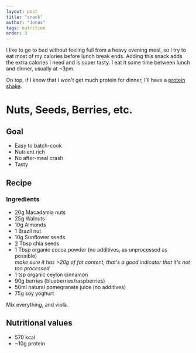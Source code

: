 ```yaml
---
layout: post
title: "snack"
author: "Jonas"
tags: nutrition
order: 3
---
```


I like to go to bed without feeling full from a heavy evening meal, so I try to eat most of my calories before lunch break ends. Adding this snack adds the extra calories I need and is super tasty. I eat it some time between lunch and dinner, usually at ~3pm.

On top, if I know that I won't get much protein for dinner, I'll have a [protein shake](/hidden_posts/food/2023-12-13-Shake.html).


# Nuts, Seeds, Berries, etc.

## Goal
- Easy to batch-cook
- Nutrient rich
- No after-meal crash 
- Tasty

## Recipe

### Ingredients
- 20g Macadamia nuts
- 25g Walnuts
- 10g Almonds
- 1 Brazil nut
- 10g Sunflower seeds
- 2 Tbsp chia seeds
- 1 Tbsp organic cocoa powder (no additives, as unprocessed as possible)  
*make sure it has >20g of fat content, that's a good indicator that it's not too processed*
- 1 tsp organic ceylon cinnamon
- 90g berries (blueberries/raspberries)
- 50ml natural pomegranate juice (no additives)
- 75g soy yoghurt

Mix everything, and violà.

## Nutritional values

- 570 kcal
- ~10g protein



